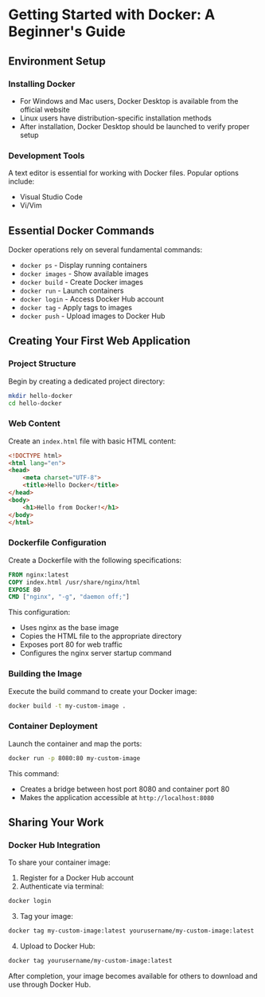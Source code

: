 # Getting Started with Docker: A Beginner's Guide

## Environment Setup

### Installing Docker
- For Windows and Mac users, Docker Desktop is available from the official website
- Linux users have distribution-specific installation methods
- After installation, Docker Desktop should be launched to verify proper setup

### Development Tools
A text editor is essential for working with Docker files. Popular options include:
- Visual Studio Code
- Vi/Vim

## Essential Docker Commands

Docker operations rely on several fundamental commands:
- `docker ps` - Display running containers
- `docker images` - Show available images
- `docker build` - Create Docker images
- `docker run` - Launch containers
- `docker login` - Access Docker Hub account
- `docker tag` - Apply tags to images
- `docker push` - Upload images to Docker Hub

## Creating Your First Web Application

### Project Structure
Begin by creating a dedicated project directory:

```bash
mkdir hello-docker
cd hello-docker
```

### Web Content
Create an `index.html` file with basic HTML content:

```html
<!DOCTYPE html>
<html lang="en">
<head>
    <meta charset="UTF-8">
    <title>Hello Docker</title>
</head>
<body>
    <h1>Hello from Docker!</h1>
</body>
</html>
```

### Dockerfile Configuration

Create a Dockerfile with the following specifications:

```dockerfile
FROM nginx:latest
COPY index.html /usr/share/nginx/html
EXPOSE 80
CMD ["nginx", "-g", "daemon off;"]
```

This configuration:
- Uses nginx as the base image
- Copies the HTML file to the appropriate directory
- Exposes port 80 for web traffic
- Configures the nginx server startup command

### Building the Image

Execute the build command to create your Docker image:

```bash
docker build -t my-custom-image .
```

### Container Deployment

Launch the container and map the ports:

```bash
docker run -p 8080:80 my-custom-image
```

This command:
- Creates a bridge between host port 8080 and container port 80
- Makes the application accessible at `http://localhost:8080`

## Sharing Your Work

### Docker Hub Integration

To share your container image:

1. Register for a Docker Hub account
2. Authenticate via terminal:
```bash
docker login
```

3. Tag your image:
```bash
docker tag my-custom-image:latest yourusername/my-custom-image:latest
```

4. Upload to Docker Hub:
```bash
docker tag yourusername/my-custom-image:latest
```

After completion, your image becomes available for others to download and use through Docker Hub.
